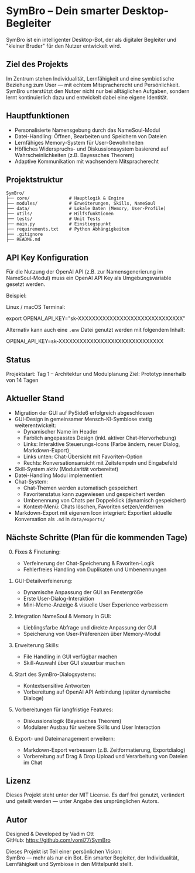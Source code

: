 # SymBro – Dein smarter Desktop-Begleiter

SymBro ist ein intelligenter Desktop-Bot, der als digitaler Begleiter und "kleiner Bruder" für den Nutzer entwickelt wird. 

## Ziel des Projekts
Im Zentrum stehen Individualität, Lernfähigkeit und eine symbiotische Beziehung zum User — mit echtem Mitspracherecht und Persönlichkeit. SymBro unterstützt den Nutzer nicht nur bei alltäglichen Aufgaben, sondern lernt kontinuierlich dazu und entwickelt dabei eine eigene Identität.

## Hauptfunktionen
- Personalisierte Namensgebung durch das NameSoul-Modul
- Datei-Handling: Öffnen, Bearbeiten und Speichern von Dateien
- Lernfähiges Memory-System für User-Gewohnheiten
- Höfliches Widerspruchs- und Diskussionssystem basierend auf Wahrscheinlichkeiten (z.B. Bayessches Theorem)
- Adaptive Kommunikation mit wachsendem Mitspracherecht

## Projektstruktur

```
SymBro/
├── core/               # Hauptlogik & Engine
├── modules/            # Erweiterungen, Skills, NameSoul
├── data/               # Lokale Daten (Memory, User-Profile)
├── utils/              # Hilfsfunktionen
├── tests/              # Unit Tests
├── main.py             # Einstiegspunkt
├── requirements.txt    # Python Abhängigkeiten
├── .gitignore
├── README.md
```

## API Key Konfiguration

Für die Nutzung der OpenAI API (z.B. zur Namensgenerierung im NameSoul-Modul) muss ein OpenAI API Key als Umgebungsvariable gesetzt werden.

Beispiel:

Linux / macOS Terminal:

export OPENAI_API_KEY="sk-XXXXXXXXXXXXXXXXXXXXXXXXXXXXXX"

Alternativ kann auch eine `.env` Datei genutzt werden mit folgendem Inhalt:

OPENAI_API_KEY=sk-XXXXXXXXXXXXXXXXXXXXXXXXXXXXXX

## Status
Projektstart: Tag 1 – Architektur und Modulplanung
Ziel: Prototyp innerhalb von 14 Tagen

## Aktueller Stand

- Migration der GUI auf PySide6 erfolgreich abgeschlossen
- GUI-Design in gemeinsamer Mensch-KI-Symbiose stetig weiterentwickelt:
  - Dynamischer Name im Header
  - Farblich angepasstes Design (inkl. aktiver Chat-Hervorhebung)
  - Links: Interaktive Steuerungs-Icons (Farbe ändern, neuer Dialog, Markdown-Export)
  - Links unten: Chat-Übersicht mit Favoriten-Option
  - Rechts: Konversationsansicht mit Zeitstempeln und Eingabefeld
- Skill-System aktiv (Modularität vorbereitet)
- Datei-Handling Modul implementiert
- Chat-System:
  - Chat-Themen werden automatisch gespeichert
  - Favoritenstatus kann zugewiesen und gespeichert werden
  - Umbenennung von Chats per Doppelklick (dynamisch gespeichert)
  - Kontext-Menü: Chats löschen, Favoriten setzen/entfernen
- Markdown-Export mit eigenem Icon integriert: Exportiert aktuelle Konversation als `.md` in `data/exports/`

## Nächste Schritte (Plan für die kommenden Tage)

0. Fixes & Finetuning:
   - Verfeinerung der Chat-Speicherung & Favoriten-Logik
   - Fehlerfreies Handling von Duplikaten und Umbenennungen

1. GUI-Detailverfeinerung:
   - Dynamische Anpassung der GUI an Fenstergröße
   - Erste User-Dialog-Interaktion
   - Mini-Meme-Anzeige & visuelle User Experience verbessern

2. Integration NameSoul & Memory in GUI:
   - Lieblingsfarbe Abfrage und direkte Anpassung der GUI
   - Speicherung von User-Präferenzen über Memory-Modul

3. Erweiterung Skills:
   - File Handling in GUI verfügbar machen
   - Skill-Auswahl über GUI steuerbar machen

4. Start des SymBro-Dialogsystems:
   - Kontextsensitive Antworten
   - Vorbereitung auf OpenAI API Anbindung (später dynamische Dialoge)

5. Vorbereitungen für langfristige Features:
   - Diskussionslogik (Bayessches Theorem)
   - Modularer Ausbau für weitere Skills und User Interaction

6. Export- und Dateimanagement erweitern:
   - Markdown-Export verbessern (z.B. Zeitformatierung, Exportdialog)
   - Vorbereitung auf Drag & Drop Upload und Verarbeitung von Dateien im Chat

## Lizenz

Dieses Projekt steht unter der MIT License. Es darf frei genutzt, verändert und geteilt werden — unter Angabe des ursprünglichen Autors.

## Autor

Designed & Developed by Vadim Ott  
GitHub: https://github.com/voml77/SymBro  

Dieses Projekt ist Teil einer persönlichen Vision:  
SymBro — mehr als nur ein Bot. Ein smarter Begleiter, der Individualität, Lernfähigkeit und Symbiose in den Mittelpunkt stellt.
